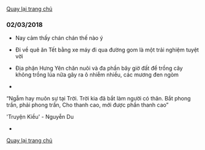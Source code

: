 [Quay lại trang chủ](https://phamkhactuy.github.io/tuypk.github.io/index.html)

### 02/03/2018
- Nay cảm thấy chán chán thế nào ý

- Đi về quê ăn Tết bằng xe máy đi qua đường gom là một trải nghiệm tuyệt vời

- Địa phận Hưng Yên chăn nuôi và đa phần bây giờ đất để trồng cây không trồng lúa nữa gây ra ô nhiễm nhiều, các mương đen ngòm

- 
“Ngẫm hay muôn sự tại Trời.
Trời kia đã bắt làm người có thân.
Bắt phong trần, phải phong trần,
Cho thanh cao, mới được phần thanh cao”

'Truyện Kiều' - Nguyễn Du

-


[Quay lại trang chủ](https://phamkhactuy.github.io/tuypk.github.io/index.html)

